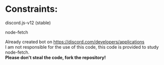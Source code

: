 
# Constraints:

discord.js-v12 (stable) 

node-fetch 

Already created bot on https://discord.com/developers/applications
<br>I am not responsible for the use of this code, this code is provided to study node-fetch. 
<br><b>Please don't steal the code, fork the repository!</b></br>
